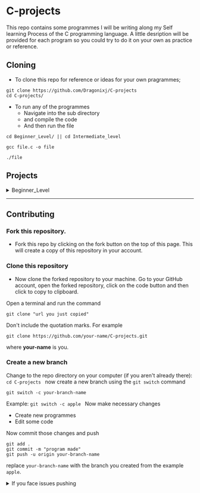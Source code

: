 # C-projects

This repo contains some programmes I will be writing along my Self learning Process
of the C programming language.
A little desription will be provided for each program so you could
try to do it on your own as practice or reference.

## Cloning

- To clone this repo for reference or ideas for your own pragrammes;

```
git clone https://github.com/Dragonixj/C-projects
cd C-projects/
```

- To run any of the programmes
  - Navigate into the sub directory
  - and compile the code
  - And then run the file

```
cd Beginner_Level/ || cd Intermediate_level

gcc file.c -o file

./file
```

## Projects

<details>
<summary>Beginner_Level</summary>

- **calculator.c**

  - This is a simple calculator programme
    that performs simple calculations
  - It performs 6 basic operations
    - Addition
    - subtraction
    - Multiplication
    - Division
    - Power
    - Modulo
  - It starts by asking the user what operation they want to perform
    and the integers they want to perform the operation on and prints the output

- **circumference-area.c**

  - This is a programme that receives arguments (radius) and gives an output based on if the user wants to calculate the Circumference or radius of a circle

- **numrange.c**

  - This programme outputs the range of a given integer between 1 and 500
  - It then prompts the user if they want to continue with the program

- **Psqr.c**

  - This is a programme that determines if an inputed value is perfect square
    -A perfect square is a number that can be expressed as the product of an integer by itself or as the second exponent of an integer.

- **Palindrome.c**
  - This is a programme that checks if a string entered by the user is a palindrome.
  - A Palindrome is simply a word, that reads the same backward or forward. - Level, mom, rotator, racecar.
  </details>

---

## Contributing

### Fork this repository.

- Fork this repo by clicking on the fork button on the top of this page.
  This will create a copy of this repository in your account.

### Clone this repository

- Now clone the forked repository to your machine.
  Go to your GitHub account, open the forked repository, click on the code button and then click to copy to clipboard.

Open a terminal and run the command

```
git clone "url you just copied"
```

Don't include the quotation marks.
For example

```
git clone https://github.com/your-name/C-projects.git
```

where **your-name** is you.

### Create a new branch

Change to the repo directory on your computer (if you aren't already there):
`cd C-projects
   `
now create a new branch using the `git switch` command

```
git switch -c your-branch-name
```

Example:
`git switch -c apple
   `
Now make necessary changes

- Create new programmes
- Edit some code

Now commit those changes and push

```
git add .
git commit -m "program made"
git push -u origin your-branch-name
```

replace `your-branch-name` with the branch you created from the example `apple`.

<details>
<summary>If you face issues pushing</summary>
check <a href = "https://docs.github.com/en/authentication/connecting-to-github-with-ssh/adding-a-new-ssh-key-to-your-github-account">Github Docs</a> on generating and configuring an ssh Key for your account.

</details>
